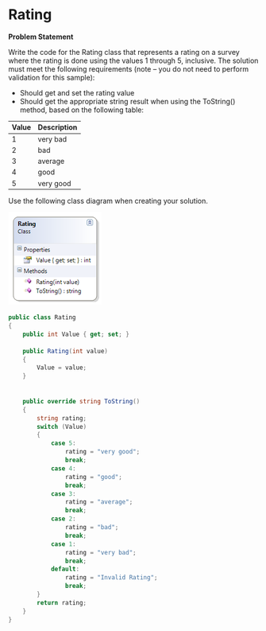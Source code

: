 ---
---
# Rating

**Problem Statement**

Write the code for the Rating class that represents a rating on a survey where the rating is done using the values 1 through 5, inclusive. The solution must meet the following requirements (note – you do not need to perform validation for this sample):

* Should get and set the rating value
* Should get the appropriate string result when using the ToString() method, based on the following table:

Value | Description
------|------------
1     | very bad
2     | bad
3     | average
4     | good
5     | very good

Use the following class diagram when creating your solution.
 
![](H-Rating.png)

```csharp
public class Rating
{
    public int Value { get; set; }

    public Rating(int value)
    {
        Value = value;
    }


    public override string ToString()
    {
        string rating;
        switch (Value)
        {
            case 5:
                rating = "very good";
                break;
            case 4:
                rating = "good";
                break;
            case 3:
                rating = "average";
                break;
            case 2:
                rating = "bad";
                break;
            case 1:
                rating = "very bad";
                break;
            default:
                rating = "Invalid Rating";
                break;
        }
        return rating;
    }
}
```
